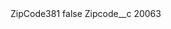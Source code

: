 <?xml version="1.0" encoding="UTF-8"?>
<CustomMetadata xmlns="http://soap.sforce.com/2006/04/metadata" xmlns:xsi="http://www.w3.org/2001/XMLSchema-instance" xmlns:xsd="http://www.w3.org/2001/XMLSchema">
    <label>ZipCode381</label>
    <protected>false</protected>
    <values>
        <field>Zipcode__c</field>
        <value xsi:type="xsd:string">20063</value>
    </values>
</CustomMetadata>

